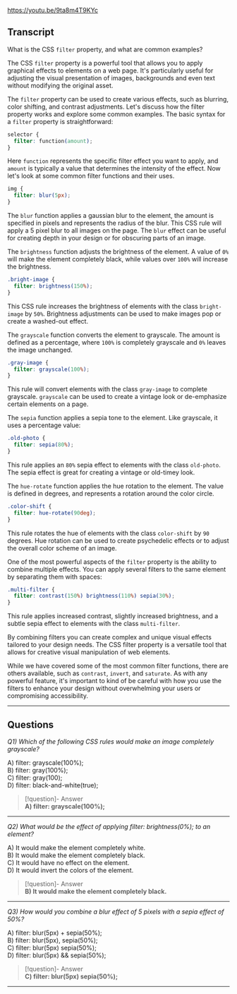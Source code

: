 https://youtu.be/9ta8m4T9KYc

## Transcript
What is the CSS `filter` property, and what are common examples?

The CSS `filter` property is a powerful tool that allows you to apply graphical effects to elements on a web page. It's particularly useful for adjusting the visual presentation of images, backgrounds and even text without modifying the original asset.

The `filter` property can be used to create various effects, such as blurring, color shifting, and contrast adjustments. Let's discuss how the filter property works and explore some common examples. The basic syntax for a `filter` property is straightforward:

```css
selector {
  filter: function(amount);
}
```

Here `function` represents the specific filter effect you want to apply, and `amount` is typically a value that determines the intensity of the effect. Now let's look at some common filter functions and their uses.

```css
img {
  filter: blur(5px);
}
```

The `blur` function applies a gaussian blur to the element, the amount is specified in pixels and represents the radius of the blur. This CSS rule will apply a 5 pixel blur to all images on the page. The `blur` effect can be useful for creating depth in your design or for obscuring parts of an image.

The `brightness` function adjusts the brightness of the element. A value of `0%` will make the element completely black, while values over `100%` will increase the brightness.

```css
.bright-image {
  filter: brightness(150%);
}
```

This CSS rule increases the brightness of elements with the class `bright-image` by `50%`. Brightness adjustments can be used to make images pop or create a washed-out effect.

The `grayscale` function converts the element to grayscale. The amount is defined as a percentage, where `100%` is completely grayscale and `0%` leaves the image unchanged.

```css
.gray-image {
  filter: grayscale(100%);
}
```

This rule will convert elements with the class `gray-image` to complete grayscale. `grayscale` can be used to create a vintage look or de-emphasize certain elements on a page.

The `sepia` function applies a sepia tone to the element. Like grayscale, it uses a percentage value:

```css
.old-photo {
  filter: sepia(80%);
}
```

This rule applies an `80%` sepia effect to elements with the class `old-photo`. The sepia effect is great for creating a vintage or old-timey look.

The `hue-rotate` function applies the hue rotation to the element. The value is defined in degrees, and represents a rotation around the color circle.

```css
.color-shift {
  filter: hue-rotate(90deg);
}
```

This rule rotates the hue of elements with the class `color-shift` by `90` degrees. Hue rotation can be used to create psychedelic effects or to adjust the overall color scheme of an image.

One of the most powerful aspects of the `filter` property is the ability to combine multiple effects. You can apply several filters to the same element by separating them with spaces:

```css
.multi-filter {  
  filter: contrast(150%) brightness(110%) sepia(30%);  
}
```

This rule applies increased contrast, slightly increased brightness, and a subtle sepia effect to elements with the class `multi-filter`.

By combining filters you can create complex and unique visual effects tailored to your design needs. The CSS filter property is a versatile tool that allows for creative visual manipulation of web elements.

While we have covered some of the most common filter functions, there are others available, such as `contrast`, `invert`, and `saturate`. As with any powerful feature, it's important to kind of be careful with how you use the filters to enhance your design without overwhelming your users or compromising accessibility.

---
## Questions
*Q1) Which of the following CSS rules would make an image completely grayscale?*

A) filter: grayscale(100%);  
B) filter: gray(100%);  
C) filter: gray(100);  
D) filter: black-and-white(true);  

> [!question]- Answer  
> **A) filter: grayscale(100%);**  

---

*Q2) What would be the effect of applying filter: brightness(0%); to an element?*

A) It would make the element completely white.  
B) It would make the element completely black.  
C) It would have no effect on the element.  
D) It would invert the colors of the element.  

> [!question]- Answer  
> **B) It would make the element completely black.**  

---

*Q3) How would you combine a blur effect of 5 pixels with a sepia effect of 50%?*

A) filter: blur(5px) + sepia(50%);  
B) filter: blur(5px), sepia(50%);  
C) filter: blur(5px) sepia(50%);  
D) filter: blur(5px) && sepia(50%);  

> [!question]- Answer  
> **C) filter: blur(5px) sepia(50%);**  

---
